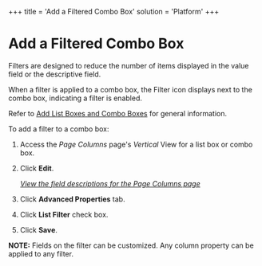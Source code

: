 +++
title = 'Add a Filtered Combo Box'
solution = 'Platform'
+++

# Add a Filtered Combo Box

Filters are designed to reduce the number of items displayed in the
value field or the descriptive field.

When a filter is applied to a combo box, the Filter icon displays next
to the combo box, indicating a filter is enabled.

Refer to [Add List Boxes and Combo
Boxes](Add_List_Boxes_and_Combo_Boxes) for general information.

To add a filter to a combo box:

1.  <span id="Column Properties Navigation" class="popUpLink">Access the
    *Page Columns* page</span>'s *Vertical* View for a list box or combo
    box.

2.  Click **Edit**.
    
    *[View the field descriptions for the Page Columns
    page](../Sys_Admin/Page_Desc/Page_Columns_H)*

3.  Click **Advanced Properties** tab.

4.  Click **List Filter** check box.

5.  Click **Save**.

**NOTE:** Fields on the filter can be customized. Any column property
can be applied to any filter.
